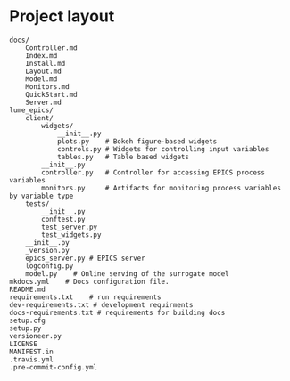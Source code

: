 # Project layout

    docs/
        Controller.md
        Index.md
        Install.md
        Layout.md
        Model.md
        Monitors.md
        QuickStart.md
        Server.md
    lume_epics/
        client/
            widgets/
                __init__.py
                plots.py    # Bokeh figure-based widgets
                controls.py # Widgets for controlling input variables 
                tables.py   # Table based widgets
            __init__.py
            controller.py   # Controller for accessing EPICS process variables
            monitors.py     # Artifacts for monitoring process variables by variable type
        tests/
            __init__.py
            conftest.py
            test_server.py
            test_widgets.py
        __init__.py
        _version.py
        epics_server.py # EPICS server 
        logconfig.py
        model.py    # Online serving of the surrogate model
    mkdocs.yml    # Docs configuration file.
    README.md
    requirements.txt    # run requirements
    dev-requirements.txt # development requirments
    docs-requirements.txt # requirements for building docs
    setup.cfg
    setup.py
    versioneer.py
    LICENSE
    MANIFEST.in
    .travis.yml
    .pre-commit-config.yml

    

